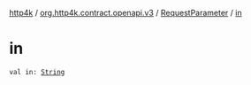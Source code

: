 [http4k](../../index.md) / [org.http4k.contract.openapi.v3](../index.md) / [RequestParameter](index.md) / [in](./in.md)

# in

`val in: `[`String`](https://kotlinlang.org/api/latest/jvm/stdlib/kotlin/-string/index.html)